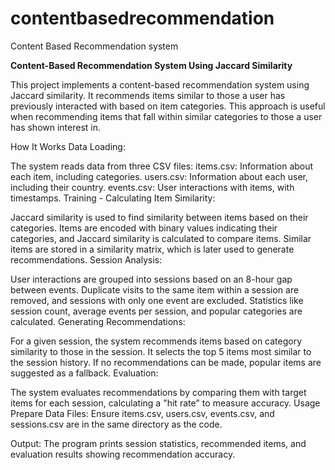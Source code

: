 # contentbasedrecommendation
Content Based Recommendation system

**Content-Based Recommendation System Using Jaccard Similarity**

This project implements a content-based recommendation system using Jaccard similarity. It recommends items similar to those a user has previously interacted with based on item categories. This approach is useful when recommending items that fall within similar categories to those a user has shown interest in.

How It Works
Data Loading:

The system reads data from three CSV files:
items.csv: Information about each item, including categories.
users.csv: Information about each user, including their country.
events.csv: User interactions with items, with timestamps.
Training - Calculating Item Similarity:

Jaccard similarity is used to find similarity between items based on their categories. Items are encoded with binary values indicating their categories, and Jaccard similarity is calculated to compare items.
Similar items are stored in a similarity matrix, which is later used to generate recommendations.
Session Analysis:

User interactions are grouped into sessions based on an 8-hour gap between events.
Duplicate visits to the same item within a session are removed, and sessions with only one event are excluded.
Statistics like session count, average events per session, and popular categories are calculated.
Generating Recommendations:

For a given session, the system recommends items based on category similarity to those in the session.
It selects the top 5 items most similar to the session history. If no recommendations can be made, popular items are suggested as a fallback.
Evaluation:

The system evaluates recommendations by comparing them with target items for each session, calculating a "hit rate" to measure accuracy.
Usage
Prepare Data Files: Ensure items.csv, users.csv, events.csv, and sessions.csv are in the same directory as the code.

Output:
The program prints session statistics, recommended items, and evaluation results showing recommendation accuracy.

